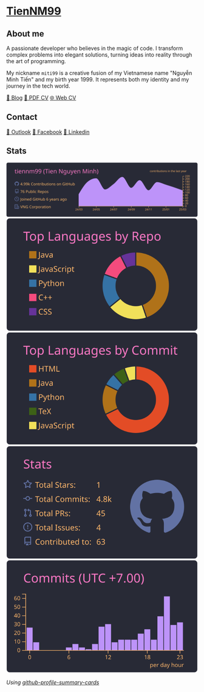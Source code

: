 # [TienNM99](https://tiennm99.github.io)

## About me

A passionate developer who believes in the magic of code. I transform complex problems into elegant solutions, turning ideas into reality through the art of programming.

My nickname `miti99` is a creative fusion of my Vietnamese name "Nguyễn Minh Tiến" and my birth year 1999. It represents both my identity and my journey in the tech world.

[📝 Blog](https://tiennm99.github.io/)
[📄 PDF CV](https://tiennm99.github.io/cv/miti99.pdf)
[🌐 Web CV](https://tiennm99.github.io/webcv)

## Contact

[📧 Outlook](mailto:tiennm99@outlook.com)
[👥 Facebook](https://www.facebook.com/tiennm99)
[💼 Linkedin](https://www.linkedin.com/in/miti99/)

## Stats

![Profile details](profile-summary-card-output/dracula/0-profile-details.svg)
![Repos per language](profile-summary-card-output/dracula/1-repos-per-language.svg)
![Most commit language](profile-summary-card-output/dracula/2-most-commit-language.svg)
![Stats](profile-summary-card-output/dracula/3-stats.svg)
![Productive time](profile-summary-card-output/dracula/4-productive-time.svg)

_Using [github-profile-summary-cards](https://github.com/vn7n24fzkq/github-profile-summary-cards)_
